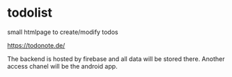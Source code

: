 # todolist
small htmlpage to create/modify todos

https://todonote.de/

The backend is hosted by firebase and all data will be stored there.
Another access chanel will be the android app.
